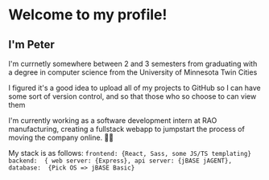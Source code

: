 # Welcome to my profile!

## I'm Peter


I'm currnetly somewhere between 2 and 3 semesters from graduating with a degree in computer science from the University of Minnesota Twin Cities

I figured it's a good idea to upload all of my projects to GitHub so I can have some sort of version control, and so that those who so choose to can view them

I'm currently working as a software development intern at RAO manufacturing, creating a fullstack webapp to jumpstart the process of moving the company online. 🚀🚀

My stack is as follows:
`
frontend: {React, Sass, some JS/TS templating}
backend:  {
  web server: {Express},
  api server: {jBASE jAGENT},
  database:  {Pick OS => jBASE Basic}
`

